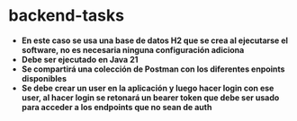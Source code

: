 # backend-tasks

- **En este caso se usa una base de datos H2 que se crea al ejecutarse el software, no es necesaria ninguna configuración adiciona**
- **Debe ser ejecutado en Java 21**
- **Se compartirá una colección de Postman con los diferentes enpoints disponibles**
- **Se debe crear un user en la aplicación y luego hacer login con ese user, al hacer login se retonará un bearer token que debe ser usado para acceder a los endpoints que no sean de auth**